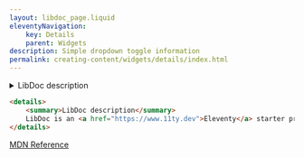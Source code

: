 ```yaml
---
layout: libdoc_page.liquid
eleventyNavigation:
    key: Details
    parent: Widgets
description: Simple dropdown toggle information
permalink: creating-content/widgets/details/index.html
---
```

<details>
    <summary>LibDoc description</summary>
    LibDoc is an <a href="https://www.11ty.dev">Eleventy</a> starter project dedicated to documentation.
</details>

```html
<details>
    <summary>LibDoc description</summary>
    LibDoc is an <a href="https://www.11ty.dev">Eleventy</a> starter project dedicated to documentation.
</details>
```
 
[MDN Reference](https://developer.mozilla.org/en-US/docs/Web/HTML/Element/details)



